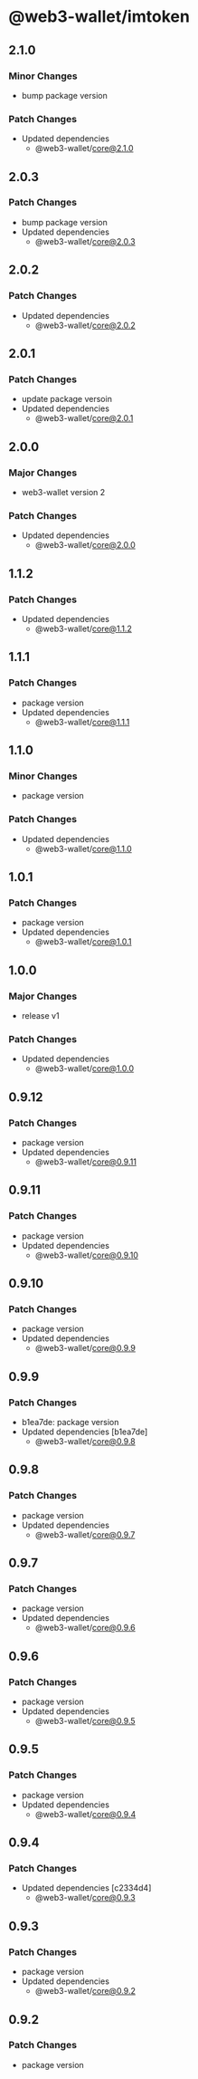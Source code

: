# @web3-wallet/imtoken

## 2.1.0

### Minor Changes

- bump package version

### Patch Changes

- Updated dependencies
  - @web3-wallet/core@2.1.0

## 2.0.3

### Patch Changes

- bump package version
- Updated dependencies
  - @web3-wallet/core@2.0.3

## 2.0.2

### Patch Changes

- Updated dependencies
  - @web3-wallet/core@2.0.2

## 2.0.1

### Patch Changes

- update package versoin
- Updated dependencies
  - @web3-wallet/core@2.0.1

## 2.0.0

### Major Changes

- web3-wallet version 2

### Patch Changes

- Updated dependencies
  - @web3-wallet/core@2.0.0

## 1.1.2

### Patch Changes

- Updated dependencies
  - @web3-wallet/core@1.1.2

## 1.1.1

### Patch Changes

- package version
- Updated dependencies
  - @web3-wallet/core@1.1.1

## 1.1.0

### Minor Changes

- package version

### Patch Changes

- Updated dependencies
  - @web3-wallet/core@1.1.0

## 1.0.1

### Patch Changes

- package version
- Updated dependencies
  - @web3-wallet/core@1.0.1

## 1.0.0

### Major Changes

- release v1

### Patch Changes

- Updated dependencies
  - @web3-wallet/core@1.0.0

## 0.9.12

### Patch Changes

- package version
- Updated dependencies
  - @web3-wallet/core@0.9.11

## 0.9.11

### Patch Changes

- package version
- Updated dependencies
  - @web3-wallet/core@0.9.10

## 0.9.10

### Patch Changes

- package version
- Updated dependencies
  - @web3-wallet/core@0.9.9

## 0.9.9

### Patch Changes

- b1ea7de: package version
- Updated dependencies [b1ea7de]
  - @web3-wallet/core@0.9.8

## 0.9.8

### Patch Changes

- package version
- Updated dependencies
  - @web3-wallet/core@0.9.7

## 0.9.7

### Patch Changes

- package version
- Updated dependencies
  - @web3-wallet/core@0.9.6

## 0.9.6

### Patch Changes

- package version
- Updated dependencies
  - @web3-wallet/core@0.9.5

## 0.9.5

### Patch Changes

- package version
- Updated dependencies
  - @web3-wallet/core@0.9.4

## 0.9.4

### Patch Changes

- Updated dependencies [c2334d4]
  - @web3-wallet/core@0.9.3

## 0.9.3

### Patch Changes

- package version
- Updated dependencies
  - @web3-wallet/core@0.9.2

## 0.9.2

### Patch Changes

- package version
